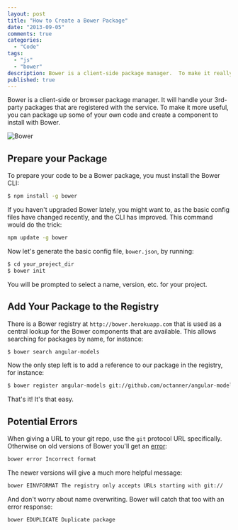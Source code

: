```yaml
---
layout: post
title: "How to Create a Bower Package"
date: "2013-09-05"
comments: true
categories:
  - "Code"
tags:
  - "js"
  - "bower"
description: Bower is a client-side package manager.  To make it really useful, package your own components.  Here's how.
published: true
---
```


Bower is a client-side or browser package manager.  It will handle your 3rd-party packages that are registered with the service.  To make it more useful, you can package up some of your own code and create a component to install with Bower.

![Bower](http://i.imgur.com/t4XxrHn.jpg)

<!--more-->

## Prepare your Package

To prepare your code to be a Bower package, you must install the Bower CLI:

```bash
$ npm install -g bower
```

If you haven't upgraded Bower lately, you might want to, as the basic config files have changed recently, and the CLI has improved.  This command would do the trick:

```bash
npm update -g bower
```

Now let's generate the basic config file, `bower.json`, by running:

```bash
$ cd your_project_dir
$ bower init
```

You will be prompted to select a name, version, etc. for your project.

## Add Your Package to the Registry

There is a Bower registry at `http://bower.herokuapp.com` that is used as a central lookup for the Bower components that are available.  This allows searching for packages by name, for instance:

```bash
$ bower search angular-models
```

Now the only step left is to add a reference to our package in the registry, for instance:

```bash
$ bower register angular-models git://github.com/octanner/angular-models.git
```

That's it!  It's that easy.

## Potential Errors

When giving a URL to your git repo, use the `git` protocol URL specifically.  Otherwise on old versions of Bower you'll get an [error](https://github.com/bower/bower/issues/66):

```bash
bower error Incorrect format
```

The newer versions will give a much more helpful message:

```bash
bower EINVFORMAT The registry only accepts URLs starting with git://
```

And don't worry about name overwriting.  Bower will catch that too with an error response:

```bash
bower EDUPLICATE Duplicate package
```
